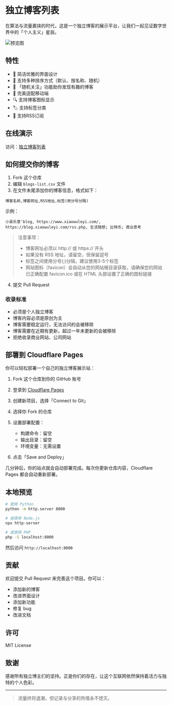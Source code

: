 # 独立博客列表

在算法与流量裹挟的时代，这是一个独立博客的展示平台，让我们一起见证数字世界中的「个人主义」星辰。

![预览图](https://user-images.githubusercontent.com/1472352/266178611-c3ee745c-0cf7-4c92-a800-6c0fb7ae14f3.png)

## 特性

- 🎨 简洁优雅的界面设计
- 🔄 支持多种排序方式（默认、按名称、随机）
- 🎲 「随机关注」功能助你发现有趣的博客
- 📱 完美适配移动端
- 🔍 支持博客图标显示
- 🏷️ 支持标签分类
- 📰 支持RSS订阅

## 在线演示

访问：[独立博客列表](https://blogbase.xiaowuleyi.com)

## 如何提交你的博客

1. Fork 这个仓库
2. 编辑 `blogs-list.csv` 文件
3. 在文件末尾添加你的博客信息，格式如下：

```csv
博客名称,博客网址,RSS地址,标签(用分号分隔)
```

示例：
```csv
小吴乐意'blog, https://www.xiaowuleyi.com/, https://blog.xiaowuleyi.com/rss.php, 生活随想; 比特币; 商业思考
```

> 注意事项：
> - 博客网址必须以 http:// 或 https:// 开头
> - 如果没有 RSS 地址，请留空，但保留逗号
> - 标签之间使用分号(;)分隔，建议使用3-5个标签
> - 网站图标（favicon）会自动从您的网站根目录获取，请确保您的网站已正确配置 favicon.ico 或在 HTML 头部设置了正确的图标链接

4. 提交 Pull Request

### 收录标准

- 必须是个人独立博客
- 博客内容必须是原创为主
- 博客需要稳定运行，无法访问的会被移除
- 博客需要在近期有更新，超过一年未更新的会被移除
- 拒绝收录商业网站、公司网站

## 部署到 Cloudflare Pages

你可以轻松部署一个自己的独立博客展示站：

1. Fork 这个仓库到你的 GitHub 账号

2. 登录到 [Cloudflare Pages](https://pages.cloudflare.com)

3. 创建新项目，选择「Connect to Git」

4. 选择你 Fork 的仓库

5. 设置部署配置：
   - 构建命令：留空
   - 输出目录：留空
   - 环境变量：无需设置

6. 点击「Save and Deploy」

几分钟后，你的站点就会自动部署完成。每次你更新仓库内容，Cloudflare Pages 都会自动重新部署。

## 本地预览

```bash
# 使用 Python
python -m http.server 8000

# 或使用 Node.js
npx http-server

# 或使用 PHP
php -S localhost:8000
```

然后访问 `http://localhost:8000`

## 贡献

欢迎提交 Pull Request 来完善这个项目。你可以：

- 添加新的博客
- 改进界面设计
- 添加新功能
- 修复 bug
- 改进文档

## 许可

MIT License

## 致谢

感谢所有独立博主们的坚持。正是你们的存在，让这个互联网依然保持着活力与独特的个人色彩。

---

> 流量终将退潮，但记录与分享的热情永不熄灭。